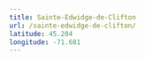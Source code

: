 ```yaml
---
title: Sainte-Edwidge-de-Clifton
url: /sainte-edwidge-de-clifton/
latitude: 45.204
longitude: -71.681
---
```

